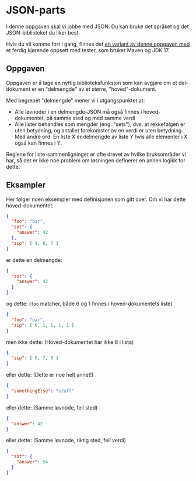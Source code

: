 # JSON-parts

I denne oppgaven skal vi jobbe med JSON. Du kan bruke det språket og det JSON-biblioteket du liker best.

Hvis du vil komme fort i gang, finnes det [en variant av denne oppgaven med](../scienta-json-parts/README.md) 
et ferdig kjørende oppsett med tester, som bruker Maven og JDK 17.

## Oppgaven

Oppgaven er å lage en nyttig biblioteksfunksjon som kan avgjøre om et del-dokument er en "delmengde" av et
større, "hoved"-dokument.

Med begrepet "delmengde" mener vi i utgangspunktet at:

* Alle løvnoder i en delmengde-JSON må også finnes i hoved-dokumentet, på samme sted
  og med samme verdi
* Alle lister behandles som mengder (eng. "sets"), dvs. at rekkefølgen er uten
  betydning, og antallet forekomster av en verdi er uten betydning.  Med andre ord:
  En liste X er delmengde av liste Y hvis alle elementer i X også kan finnes i Y.

Reglene for liste-sammenligninger er ofte drevet av hvilke bruksområder vi har, så det er ikke noe problem om
løsningen definerer en annen logikk for dette.

## Eksampler

Her følger noen eksempler med definisjonen som gitt over. Om vi har dette hoved-dokumentet:
```json
{
  "foo": "bar", 
  "zot": {
    "answer": 42
  },
  "zip": [ 1, 6, 7 ]
}
```
er dette en delmengde:
```json
{
  "zot": {
    "answer": 42
  }
}
```
og dette: (`foo` matcher, både 6 og 1 finnes i hoved-dokumentets liste)
```json
{
  "foo": "bar", 
  "zip": [ 6, 1, 1, 1, 1 ]
}
```
men ikke dette: (Hoved-dokumentet har ikke 8 i lista)
```json
{
  "zip": [ 6, 7, 8 ]
}
```
eller dette: (Dette er noe helt annet!)
```json
{
  "somethingElse": "stuff"
}
```
eller dette: (Samme løvnode, feil sted)
```json
{
  "answer": 42
}
```
eller dette: (Samme løvnode, riktig sted, feil verdi)
```json
{
  "zot": {
    "answer": 54
  }
}
```

